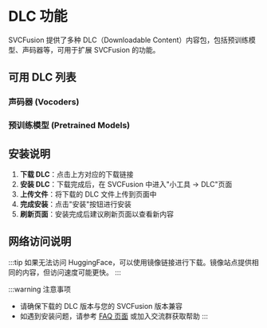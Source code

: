 # DLC 功能

SVCFusion 提供了多种 DLC（Downloadable Content）内容包，包括预训练模型、声码器等，可用于扩展 SVCFusion 的功能。

## 可用 DLC 列表

### 声码器 (Vocoders)

<DlcItem
  icon="🎵"
  title="DLC-Vocoders"
  description="声码器扩展，提供额外的声码器"
  primary-link="https://hf.co/SVCFusion/DLC-Vocoders"
  mirror-link="https://hf-mirror.com/SVCFusion/DLC-Vocoders"
/>

### 预训练模型 (Pretrained Models)

<DlcItem
  icon="🤖"
  title="DDSP 6.3 预训练模型"
  description="DDSP 6.3 模型的预训练底模，适用于高质量音色转换"
  primary-link="https://hf.co/SVCFusion/DDSP6.3-Pretrain"
  mirror-link="https://hf-mirror.com/SVCFusion/DDSP6.3-Pretrain"
/>

<DlcItem
  icon="🤖"
  title="DDSP 6.1 预训练模型"
  description="DDSP 6.1 模型的预训练底模"
  primary-link="https://hf.co/SVCFusion/DDSP6.1-Pretrain"
  mirror-link="https://hf-mirror.com/SVCFusion/DDSP6.1-Pretrain"
/>

<DlcItem
  icon="🤖"
  title="DDSP 6.0 预训练模型"
  description="DDSP 6.0 模型的预训练底模"
  primary-link="https://hf.co/SVCFusion/DDSP6.0-Pretrain"
  mirror-link="https://hf-mirror.com/SVCFusion/DDSP6.0-Pretrain"
/>

<DlcItem
  icon="🤖"
  title="So-VITS-SVC 预训练模型"
  description="So-VITS-SVC 模型的预训练底模"
  primary-link="https://hf.co/SVCFusion/So-VITS-SVC-Pretrain"
  mirror-link="https://hf-mirror.com/SVCFusion/So-VITS-SVC-Pretrain"
/>

<DlcItem
  icon="🤖"
  title="Reflow-VAE-SVC 预训练模型"
  description="Reflow-VAE-SVC 模型的预训练底模"
  primary-link="https://hf.co/SVCFusion/Reflow-VAE-SVC-Pretrain"
  mirror-link="https://hf-mirror.com/SVCFusion/Reflow-VAE-SVC-Pretrain"
/>

## 安装说明

1. **下载 DLC**：点击上方对应的下载链接
2. **安装 DLC**：下载完成后，在 SVCFusion 中进入"小工具 → DLC"页面
3. **上传文件**：将下载的 DLC 文件上传到页面中
4. **完成安装**：点击"安装"按钮进行安装
5. **刷新页面**：安装完成后建议刷新页面以查看新内容

## 网络访问说明

:::tip
如果无法访问 HuggingFace，可以使用镜像链接进行下载。镜像站点提供相同的内容，但访问速度可能更快。
:::

:::warning 注意事项

- 请确保下载的 DLC 版本与您的 SVCFusion 版本兼容
- 如遇到安装问题，请参考 [FAQ 页面](/faq/) 或加入交流群获取帮助
  :::
